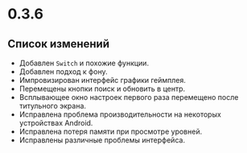 # 0.3.6

## Список изменений

- Добавлен `Switch` и похожие функции.
- Добавлен подход к фону.
- Импровизирован интерфейс графики геймплея.
- Перемещены кнопки поиск и обновить в центр.
- Всплывающее окно настроек первого раза перемещено после титульного экрана.
- Исправлена проблема производительности на некоторых устройствах Android.
- Исправлена потеря памяти при просмотре уровней.
- Исправлены различные проблемы интерфейса.
